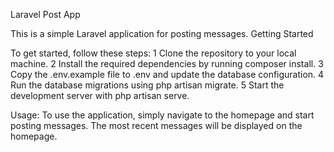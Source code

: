 Laravel Post App

This is a simple Laravel application for posting messages.
Getting Started

To get started, follow these steps:
	1	Clone the repository to your local machine.
	2	Install the required dependencies by running composer install.
	3	Copy the .env.example file to .env and update the database configuration.
	4	Run the database migrations using php artisan migrate.
	5	Start the development server with php artisan serve.

Usage:
To use the application, simply navigate to the homepage and start posting messages. The most recent messages will be displayed on the homepage.
